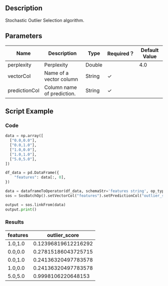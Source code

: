 ## Description
Stochastic Outlier Selection algorithm.

## Parameters
| Name | Description | Type | Required？ | Default Value |
| --- | --- | --- | --- | --- |
| perplexity | Perplexity | Double |  | 4.0 |
| vectorCol | Name of a vector column | String | ✓ |  |
| predictionCol | Column name of prediction. | String | ✓ |  |

## Script Example
### Code
```python
data = np.array([
  ["0.0,0.0"],
  ["0.0,1.0"],
  ["1.0,0.0"],
  ["1.0,1.0"],
  ["5.0,5.0"],
])

df_data = pd.DataFrame({
    "features": data[:, 0],
})

data = dataframeToOperator(df_data, schemaStr='features string', op_type='batch')
sos = SosBatchOp().setVectorCol("features").setPredictionCol("outlier_score").setPerplexity(3.0)

output = sos.linkFrom(data)
output.print()
```

### Results

features|outlier_score
--------|-------------
1.0,1.0|0.12396819612216292
0.0,0.0|0.27815186043725715
0.0,1.0|0.24136320497783578
1.0,0.0|0.24136320497783578
5.0,5.0|0.9998106220648153

